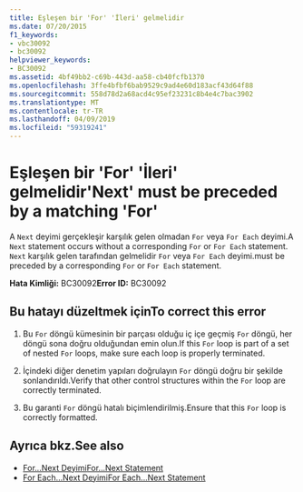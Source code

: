 ```yaml
---
title: Eşleşen bir 'For' 'İleri' gelmelidir
ms.date: 07/20/2015
f1_keywords:
- vbc30092
- bc30092
helpviewer_keywords:
- BC30092
ms.assetid: 4bf49bb2-c69b-443d-aa58-cb40fcfb1370
ms.openlocfilehash: 3ffe4bfbf6bab9529c9ad4e60d183acf43d64f88
ms.sourcegitcommit: 558d78d2a68acd4c95ef23231c8b4e4c7bac3902
ms.translationtype: MT
ms.contentlocale: tr-TR
ms.lasthandoff: 04/09/2019
ms.locfileid: "59319241"
---
```

# <a name="next-must-be-preceded-by-a-matching-for"></a><span data-ttu-id="680cd-102">Eşleşen bir 'For' 'İleri' gelmelidir</span><span class="sxs-lookup"><span data-stu-id="680cd-102">'Next' must be preceded by a matching 'For'</span></span>
<span data-ttu-id="680cd-103">A `Next` deyimi gerçekleşir karşılık gelen olmadan `For` veya `For Each` deyimi.</span><span class="sxs-lookup"><span data-stu-id="680cd-103">A `Next` statement occurs without a corresponding `For` or `For Each` statement.</span></span> `Next` <span data-ttu-id="680cd-104">karşılık gelen tarafından gelmelidir `For` veya `For Each` deyimi.</span><span class="sxs-lookup"><span data-stu-id="680cd-104">must be preceded by a corresponding `For` or `For Each` statement.</span></span>  
  
 <span data-ttu-id="680cd-105">**Hata Kimliği:** BC30092</span><span class="sxs-lookup"><span data-stu-id="680cd-105">**Error ID:** BC30092</span></span>  
  
## <a name="to-correct-this-error"></a><span data-ttu-id="680cd-106">Bu hatayı düzeltmek için</span><span class="sxs-lookup"><span data-stu-id="680cd-106">To correct this error</span></span>  
  
1. <span data-ttu-id="680cd-107">Bu `For` döngü kümesinin bir parçası olduğu iç içe geçmiş `For` döngü, her döngü sona doğru olduğundan emin olun.</span><span class="sxs-lookup"><span data-stu-id="680cd-107">If this `For` loop is part of a set of nested `For` loops, make sure each loop is properly terminated.</span></span>  
  
2. <span data-ttu-id="680cd-108">İçindeki diğer denetim yapıları doğrulayın `For` döngü doğru bir şekilde sonlandırıldı.</span><span class="sxs-lookup"><span data-stu-id="680cd-108">Verify that other control structures within the `For` loop are correctly terminated.</span></span>  
  
3. <span data-ttu-id="680cd-109">Bu garanti `For` döngü hatalı biçimlendirilmiş.</span><span class="sxs-lookup"><span data-stu-id="680cd-109">Ensure that this `For` loop is correctly formatted.</span></span>  
  
## <a name="see-also"></a><span data-ttu-id="680cd-110">Ayrıca bkz.</span><span class="sxs-lookup"><span data-stu-id="680cd-110">See also</span></span>

- [<span data-ttu-id="680cd-111">For...Next Deyimi</span><span class="sxs-lookup"><span data-stu-id="680cd-111">For...Next Statement</span></span>](../../visual-basic/language-reference/statements/for-next-statement.md)
- [<span data-ttu-id="680cd-112">For Each...Next Deyimi</span><span class="sxs-lookup"><span data-stu-id="680cd-112">For Each...Next Statement</span></span>](../../visual-basic/language-reference/statements/for-each-next-statement.md)
